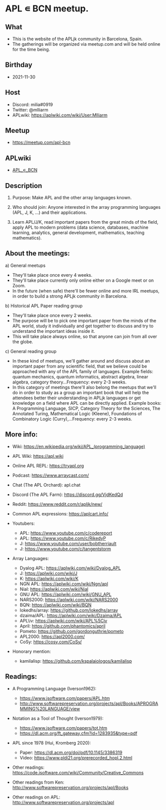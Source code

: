 # APL ∊ BCN meetup.

## What
- This is the website of the APLjk community in Barcelona, Spain.
- The gatherings will be organized via meetup.com and will be held online for the time being.

## Birthday
- 2021-11-30

## Host
- Discord: milia#0919
- Twitter: @mlliarm
- APLwiki: https://aplwiki.com/wiki/User:Mlliarm

## Meetup
- https://meetup.com/apl-bcn

## APLwiki
- [APL_∊_BCN](https://aplwiki.com/index.php?title=APL_%E2%88%8A_BCN)

## Description

1) Purpose: Make APL and the other array languages known.

2) Who should join: Anyone interested in the array programming languages (APL, J, K, ...) and their applications.

3) Learn APL/J/K, read important papers from the great minds of the field, apply APL to modern problems (data science, databases, machine learning, analytics, general development, mathematics, teaching mathematics).

##  About the meetings:

a) General meetups
- They'll take place once every 4 weeks.
- They'll take place currently only online either on a Google meet or on Zoom. 
- In the future (when safe) there'll be fewer online and more IRL meetups, in order to build a strong APLjk community in Barcelona.

b) Historical APL Paper reading group
- They'll take place once every 2 weeks.
- The purpose will be to pick one important paper from the minds of the APL world, study it individually and get together to discuss and try to understand the important ideas inside it.
- This will take place always online, so that anyone can join from all over the globe.

c) General reading group
- In these kind of meetups, we'll gather around and discuss about an important paper from any scientific field, that we believe could be approached with any of the APL family of languages. Example fields: quantum mechanics, quantum informatics, abstract algebra, linear algebra, category theory...Frequency: every 2-3 weeks.
- In this category of meetings there'll also belong the meetups that we'll do in order to study as a group an important book that will help the attendees better their understanding in APLjk languages or get knowledge on a field where APL can be directly applied. Example books: A Programming Language, SICP, Category Theory for the Sciences, The Annotated Turing, Mathematical Logic (Kleene), Foundations of Combinatory Logic (Curry),...Frequency: every 2-3 weeks.

## More info:
- Wiki: https://en.wikipedia.org/wiki/APL_(programming_language)

- APL Wiki: https://apl.wiki

- Online APL REPL: https://tryapl.org

- Podcast: https://www.arraycast.com/

- Chat (The APL Orchard): apl.chat

- Discord (The APL Farm): https://discord.gg/VjdKedQd 

- Reddit: https://www.reddit.com/r/apljk/new/

- Common APL expressions: https://aplcart.info/

- Youtubers:
  * APL: https://www.youtube.com/c/codereport
  * APL: https://www.youtube.com/c/RikedyP
  * J: https://www.youtube.com/user/bobtherriault
  * J: https://www.youtube.com/c/tangentstorm
	
- Array Languages:
  * Dyalog APL: https://aplwiki.com/wiki/Dyalog_APL
  * J: https://aplwiki.com/wiki/J
  * K: https://aplwiki.com/wiki/K
  * NGN APL: https://aplwiki.com/wiki/Ngn/apl
  * Nial: https://aplwiki.com/wiki/Nial
  * GNU APL: https://aplwiki.com/wiki/GNU_APL
  * NARS2000: https://aplwiki.com/wiki/NARS2000
  * BQN: https://aplwiki.com/wiki/BQN
  * lokedhs/array: https://github.com/lokedhs/array
  * dzaima/APL: https://aplwiki.com/wiki/Dzaima/APL
  * APL\iv: https://aplwiki.com/wiki/APL%5Civ
  * April: https://github.com/phantomics/april
  * Pometo: https://github.com/gordonguthrie/pometo
  * APL2000: https://apl2000.com/
  * CoSy: https://cosy.com/CoSy/
- Honorary mention:
  * kamilalisp: https://github.com/kspalaiologos/kamilalisp

## Readings:

- A Programming Language (Iverson1962):
  * https://www.jsoftware.com/papers/APL.htm
  * http://www.softwarepreservation.org/projects/apl/Books/APROGRAMMING%20LANGUAGE/view

- Notation as a Tool of Thought (Iverson1979): 
  * https://www.jsoftware.com/papers/tot.htm
  * https://dl.acm.org/ft_gateway.cfm?id=1283935&type=pdf

- APL since 1978 (Hui, Kromberg 2020): 
  * Paper: https://dl.acm.org/doi/pdf/10.1145/3386319
  * Video: https://www.pldi21.org/prerecorded_hopl.2.html

- Other readings: https://code.jsoftware.com/wiki/Community/Creative_Commons
- Other readings from Ken: http://www.softwarepreservation.org/projects/apl/Books
- Other readings on APL: http://www.softwarepreservation.org/projects/apl
